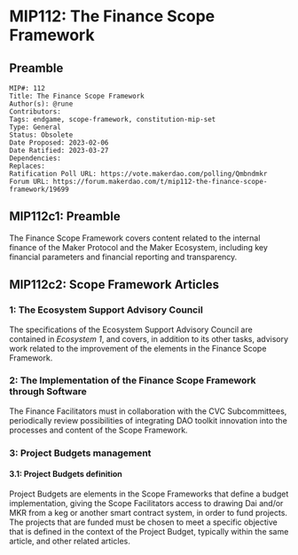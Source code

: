 # MIP112: The Finance Scope Framework

## Preamble

```
MIP#: 112
Title: The Finance Scope Framework
Author(s): @rune
Contributors:
Tags: endgame, scope-framework, constitution-mip-set
Type: General
Status: Obsolete
Date Proposed: 2023-02-06
Date Ratified: 2023-03-27
Dependencies:
Replaces:
Ratification Poll URL: https://vote.makerdao.com/polling/Qmbndmkr
Forum URL: https://forum.makerdao.com/t/mip112-the-finance-scope-framework/19699
```

## MIP112c1: Preamble

The Finance Scope Framework covers content related to the internal finance of the Maker Protocol and the Maker Ecosystem, including key financial parameters and financial reporting and transparency. 

## MIP112c2: Scope Framework Articles

### 1: The Ecosystem Support Advisory Council

The specifications of the Ecosystem Support Advisory Council are contained in *Ecosystem 1*, and covers, in addition to its other tasks, advisory work related to the improvement of the elements in the Finance Scope Framework.

### 2: The Implementation of the Finance Scope Framework through Software
The Finance Facilitators must in collaboration with the CVC Subcommittees, periodically review possibilities of integrating DAO toolkit innovation into the processes and content of the Scope Framework.

### 3: Project Budgets management

#### 3.1: Project Budgets definition
Project Budgets are elements in the Scope Frameworks that define a budget implementation, giving the Scope Facilitators access to drawing Dai and/or MKR from a keg or another smart contract system, in order to fund projects. The projects that are funded must be chosen to meet a specific objective that is defined in the context of the Project Budget, typically within the same article, and other related articles.
